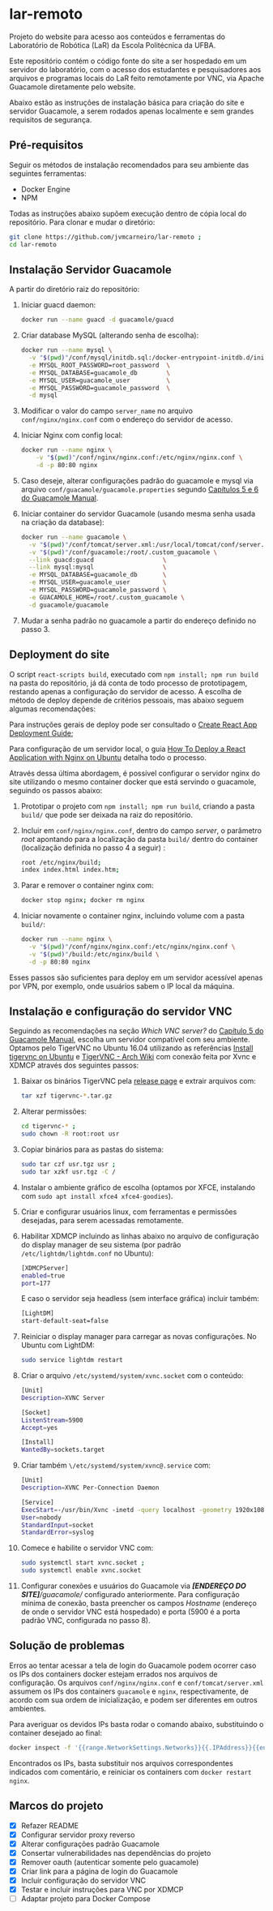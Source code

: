 # lar-remoto

Projeto do website para acesso aos conteúdos e ferramentas do Laboratório de
Robótica (LaR) da Escola Politécnica da UFBA.

Este repositório contém o código fonte do site a ser hospedado em um servidor
do laboratório, com o acesso dos estudantes e pesquisadores aos arquivos e
programas locais do LaR feito remotamente por VNC, via Apache Guacamole
diretamente pelo website.

Abaixo estão as instruções de instalação básica para criação do site e servidor
Guacamole, a serem rodados apenas localmente e sem grandes requisitos de
segurança.

## Pré-requisitos

Seguir os métodos de instalação recomendados para seu ambiente das seguintes
ferramentas:

- Docker Engine
- NPM

Todas as instruções abaixo supõem execução dentro de cópia local do repositório.
Para clonar e mudar o diretório:

```bash
git clone https://github.com/jvmcarneiro/lar-remoto ;
cd lar-remoto
```

## Instalação Servidor Guacamole

A partir do diretório raiz do repositório:

1. Iniciar guacd daemon:

    ```bash
    docker run --name guacd -d guacamole/guacd
    ```

2. Criar database MySQL (alterando senha de escolha):

    ```bash
    docker run --name mysql \
      -v "$(pwd)"/conf/mysql/initdb.sql:/docker-entrypoint-initdb.d/initdb.sql \
      -e MYSQL_ROOT_PASSWORD=root_password  \
      -e MYSQL_DATABASE=guacamole_db        \
      -e MYSQL_USER=guacamole_user          \
      -e MYSQL_PASSWORD=guacamole_password  \
      -d mysql
    ```

3. Modificar o valor do campo `server_name` no arquivo
   `conf/nginx/nginx.conf` com o endereço do servidor de acesso.

4. Iniciar Nginx com config local:

    ```bash
    docker run --name nginx \
        -v "$(pwd)"/conf/nginx/nginx.conf:/etc/nginx/nginx.conf \
        -d -p 80:80 nginx
    ```

5. Caso deseje, alterar configurações padrão do guacamole e mysql via arquivo
   `conf/guacamole/guacamole.properties` segundo [Capítulos 5 e 6 do Guacamole
   Manual](http://guacamole.incubator.apache.org/doc/gug/index.html).

6. Iniciar container do servidor Guacamole (usando mesma senha usada na criação
   da database):

    ```bash
    docker run --name guacamole \
      -v "$(pwd)"/conf/tomcat/server.xml:/usr/local/tomcat/conf/server.xml \
      -v "$(pwd)"/conf/guacamole:/root/.custom_guacamole \
      --link guacd:guacd                   \
      --link mysql:mysql                   \
      -e MYSQL_DATABASE=guacamole_db       \
      -e MYSQL_USER=guacamole_user         \
      -e MYSQL_PASSWORD=guacamole_password \
      -e GUACAMOLE_HOME=/root/.custom_guacamole \
      -d guacamole/guacamole
    ```

7. Mudar a senha padrão no guacamole a partir do endereço definido no passo 3.

## Deployment do site

O script `react-scripts build`, executado com `npm install; npm run build` na
pasta do repositório, já dá conta de todo processo de prototipagem, restando
apenas a configuração do servidor de acesso. A escolha de método de deploy
depende de critérios pessoais, mas abaixo seguem algumas recomendações:

Para instruções gerais de deploy pode ser consultado o [Create React App
Deployment Guide](https://create-react-app.dev/docs/deployment/);

Para configuração de um servidor local, o guia [How To Deploy a React
Application with Nginx on Ubuntu](https://www.digitalocean.com/community/tutorials/how-to-deploy-a-react-application-with-nginx-on-ubuntu-20-04)
detalha todo o processo.

Através dessa última abordagem, é possível configurar o servidor nginx do site
utilizando o mesmo container docker que está servindo o guacamole, seguindo os
passos abaixo:

1. Prototipar o projeto com `npm install; npm run build`, criando a pasta
   `build/` que pode ser deixada na raiz do repositório.

2. Incluir em `conf/nginx/nginx.conf`, dentro do campo _server_, o parâmetro
   _root_ apontando para a localização da pasta `build/` dentro do container
   (localização definida no passo 4 a seguir) :

    ```bash
    root /etc/nginx/build;
    index index.html index.htm;
    ```

3. Parar e remover o container nginx com:

    ```bash
    docker stop nginx; docker rm nginx
    ```

4. Iniciar novamente o container nginx, incluindo volume com a pasta `build/`:

    ```bash
    docker run --name nginx \
      -v "$(pwd)"/conf/nginx/nginx.conf:/etc/nginx/nginx.conf \
      -v "$(pwd)"/build:/etc/nginx/build \
      -d -p 80:80 nginx
    ```

Esses passos são suficientes para deploy em um servidor acessível apenas por
VPN, por exemplo, onde usuários sabem o IP local da máquina.

## Instalação e configuração do servidor VNC

Seguindo as recomendações na seção _Which VNC server?_ do [Capítulo 5 do
Guacamole Manual](https://guacamole.apache.org/doc/gug/configuring-guacamole.html),
escolha um servidor compatível com seu ambiente. Optamos pelo TigerVNC no
Ubuntu 16.04 utilizando as referências [Install tigervnc on
Ubuntu](https://gist.github.com/plembo/87a429f3bd1f95d4ec59b2ce8ce0a04d) e
[TigerVNC - Arch Wiki](https://wiki.archlinux.org/index.php/TigerVNC) com
conexão feita por Xvnc e XDMCP através dos seguintes passos:

1. Baixar os binários TigerVNC pela [release
   page](https://github.com/TigerVNC/tigervnc/releases) e extrair arquivos com:

    ```bash
    tar xzf tigervnc-*.tar.gz
    ```

2. Alterar permissões:

    ```bash
    cd tigervnc-* ;
    sudo chown -R root:root usr
    ```

3. Copiar binários para as pastas do sistema:

    ```bash
    sudo tar czf usr.tgz usr ;
    sudo tar xzkf usr.tgz -C /
    ```

4. Instalar o ambiente gráfico de escolha (optamos por XFCE, instalando com
   `sudo apt install xfce4 xfce4-goodies`).

5. Criar e configurar usuários linux, com ferramentas e permissões desejadas, para
   serem acessadas remotamente.

6. Habilitar XDMCP incluindo as linhas abaixo no arquivo de configuração do
   display manager de seu sistema (por padrão `/etc/lightdm/lightdm.conf` no
   Ubuntu):

    ```bash
    [XDMCPServer]
    enabled=true
    port=177
    ```

   E caso o servidor seja headless (sem interface gráfica) incluir também:

    ```bash
    [LightDM]
    start-default-seat=false
    ```

7. Reiniciar o display manager para carregar as novas configurações. No Ubuntu
   com LightDM:

    ```bash
    sudo service lightdm restart
    ```

8. Criar o arquivo `/etc/systemd/system/xvnc.socket` com o conteúdo:

    ```bash
    [Unit]
    Description=XVNC Server
    
    [Socket]
    ListenStream=5900
    Accept=yes
    
    [Install]
    WantedBy=sockets.target
    ```

9. Criar também `\/etc/systemd/system/xvnc@.service` com:

    ```bash
    [Unit]
    Description=XVNC Per-Connection Daemon
    
    [Service]
    ExecStart=-/usr/bin/Xvnc -inetd -query localhost -geometry 1920x1080 -once -SecurityTypes=None
    User=nobody
    StandardInput=socket
    StandardError=syslog
    ```

10. Comece e habilite o servidor VNC com:

    ```bash
    sudo systemctl start xvnc.socket ;
    sudo systemctl enable xvnc.socket
    ```

11. Configurar conexões e usuários do Guacamole via ***[ENDEREÇO DO
    SITE]****/guacamole/* configurado anteriormente. Para configuração mínima
    de conexão, basta preencher os campos _Hostname_ (endereço de onde o
    servidor VNC está hospedado) e porta (5900 é a porta padrão VNC,
    configurada no passo 8).

## Solução de problemas

Erros ao tentar acessar a tela de login do Guacamole podem ocorrer caso os IPs
dos containers docker estejam errados nos arquivos de configuração.  Os
arquivos `conf/nginx/nginx.conf` e `conf/tomcat/server.xml` assumem os IPs dos
containers `guacamole` e `nginx`, respectivamente, de acordo com sua ordem de
inicialização, e podem ser diferentes em outros ambientes.

Para averiguar os devidos IPs basta rodar o comando abaixo, substituindo o
container desejado ao final:

```bash
docker inspect -f '{{range.NetworkSettings.Networks}}{{.IPAddress}}{{end}}' nginx
```

Encontrados os IPs, basta substituir nos arquivos correspondentes indicados com
comentário, e reiniciar os containers com `docker restart nginx`.

## Marcos do projeto

- [x] Refazer README
- [x] Configurar servidor proxy reverso
- [x] Alterar configurações padrão Guacamole
- [x] Consertar vulnerabilidades nas dependências do projeto
- [x] Remover oauth (autenticar somente pelo guacamole)
- [x] Criar link para a página de login do Guacamole
- [x] Incluir configuração do servidor VNC
- [x] Testar e incluir instruções para VNC por XDMCP
- [ ] Adaptar projeto para Docker Compose
